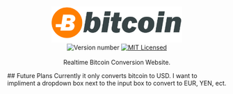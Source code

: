 <br>
<p align="center">
	<img src="images/bitcoin.jpg" alt="logo" width="300"/>
	<br><img src="https://img.shields.io/badge/version-0.*.*--prelaunch-brightgreen.svg" alt="Version number"/>
	<a href="LICENSE">
		<img src="https://img.shields.io/badge/license-MIT-blue.svg" alt="MIT Licensed"/>
	</a>
	<br>
	<br>
	Realtime Bitcoin Conversion Website.
	<br>
</p>
## Future Plans
Currently it only converts bitcoin to USD. I want to impliment a dropdown box next to the input box to convert to EUR, YEN, ect. 

<br>
</p>


